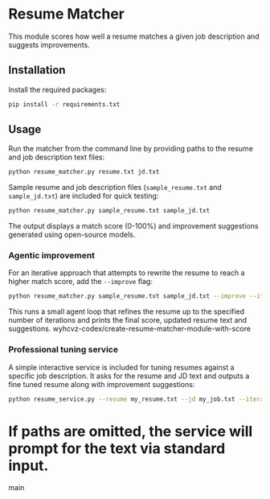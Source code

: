 # Resume Matcher

This module scores how well a resume matches a given job description and suggests improvements.

## Installation

Install the required packages:

```bash
pip install -r requirements.txt
```

## Usage

Run the matcher from the command line by providing paths to the resume and job description text files:

```bash
python resume_matcher.py resume.txt jd.txt
```

Sample resume and job description files (`sample_resume.txt` and `sample_jd.txt`)
are included for quick testing:

```bash
python resume_matcher.py sample_resume.txt sample_jd.txt
```

The output displays a match score (0-100%) and improvement suggestions generated using open-source models.

### Agentic improvement

For an iterative approach that attempts to rewrite the resume to reach a higher match score, add the `--improve` flag:

```bash
python resume_matcher.py sample_resume.txt sample_jd.txt --improve --iterations 3
```

This runs a small agent loop that refines the resume up to the specified number of iterations and prints the final score, updated resume text and suggestions.
wyhcvz-codex/create-resume-matcher-module-with-score

### Professional tuning service

A simple interactive service is included for tuning resumes against a specific job description. It asks for the resume and JD text and outputs a fine tuned resume along with improvement suggestions:

```bash
python resume_service.py --resume my_resume.txt --jd my_job.txt --iterations 3
```

If paths are omitted, the service will prompt for the text via standard input.
=======
main
